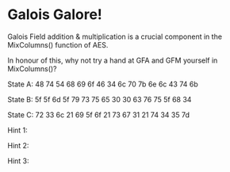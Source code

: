 # Galois Galore!

Galois Field addition & multiplication is a crucial component in the MixColumns() function of AES.

In honour of this, why not try a hand at GFA and GFM yourself in MixColumns()?

State A:
48 74 54 68
69 6f 46 34
6c 70 7b 6e
6c 43 74 6b

State B:
5f 5f 6d 5f
79 73 75 65
30 30 63 76
75 5f 68 34

State C:
72 33 6c 21
69 5f 6f 21
73 67 31 21 
74 34 35 7d

Hint 1:

Hint 2:

Hint 3:
